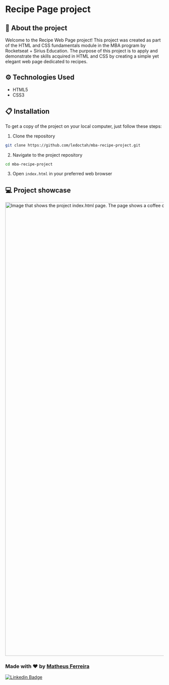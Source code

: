 # Recipe Page project

## 🔎 About the project
Welcome to the Recipe Web Page project! This project was created as part of the HTML and CSS fundamentals module in the MBA program by Rocketseat + Sirius Education. The purpose of this project is to apply and demonstrate the skills acquired in HTML and CSS by creating a simple yet elegant web page dedicated to recipes.

## ⚙️ Technologies Used
- HTML5
- CSS3

## 📋 Installation
To get a copy of the project on your local computer, just follow these steps:
1. Clone the repository
```bash
git clone https://github.com/ledoctah/mba-recipe-project.git
```
2. Navigate to the project repository
```bash
cd mba-recipe-project
```
3. Open `index.html` in your preferred web browser

## 💻 Project showcase

<img width="1437" alt="Image that shows the project index.html page. The page shows a coffee cupcakes with whipped cream, topped with coffee beans. The recipe page includes ingredients and instructions for making the cupcakes." src="https://github.com/ledoctah/mba-projeto-receitas/assets/50998959/d93412b9-5bcb-43c5-b891-67092f0f8149">

### Made with ❤ by [Matheus Ferreira](https://www.github.com/ledoctah)

[![Linkedin Badge](https://img.shields.io/badge/-Matheus%20Ferreira-6633cc?style=flat-square&logo=Linkedin&logoColor=white&link=https://www.linkedin.com/in/o-matheus-ferreira/)](https://www.linkedin.com/in/o-matheus-ferreira/)
